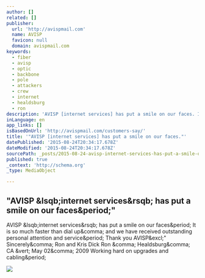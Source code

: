 ```yaml
---
author: []
related: []
publisher:
  url: 'http://avispmail.com'
  name: AVISP
  favicon: null
  domain: avispmail.com
keywords:
  - fiber
  - avisp
  - optic
  - backbone
  - pole
  - attackers
  - crew
  - internet
  - healdsburg
  - ron
description: 'AVISP [internet services] has put a smile on our faces. It is so much faster than dial up, and we have received outstanding personal attention and service. Thank you AVISP!" Sincerely, Ron and Kris Dick Ron , Healdsburg, CA | May 02, 2009 Working hard on upgrades and cabling.'
inLanguage: en
app_links: []
isBasedOnUrl: 'http://avispmail.com/customers-say/'
title: '"AVISP [internet services] has put a smile on our faces."'
datePublished: '2015-08-24T20:34:17.678Z'
dateModified: '2015-08-24T20:34:17.678Z'
sourcePath: _posts/2015-08-24-avisp-internet-services-has-put-a-smile-on-our-faces.md
published: true
_context: 'http://schema.org'
_type: MediaObject

---
```

<article style=""><h1>"AVISP &amp;lsqb;internet services&amp;rsqb; has put a smile on our faces&amp;period;"</h1><p>AVISP &amp;lsqb;internet services&amp;rsqb; has put a smile on our faces&amp;period; It is so much faster than dial up&amp;comma; and we have received outstanding personal attention and service&amp;period; Thank you AVISP&amp;excl;" Sincerely&amp;comma; Ron and Kris Dick Ron &amp;comma; Healdsburg&amp;comma; CA &amp;vert; May 02&amp;comma; 2009 Working hard on upgrades and cabling&amp;period;</p><img src="http://avispmail.com/wp-content/uploads/2015/05/78-labeled.jpg" /></article>